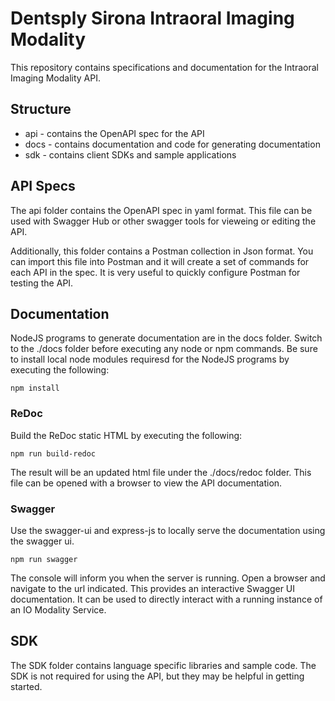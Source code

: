 # Dentsply Sirona Intraoral Imaging Modality
This repository contains specifications and documentation for the Intraoral Imaging Modality API.

## Structure

* api - contains the OpenAPI spec for the API
* docs - contains documentation and code for generating documentation
* sdk - contains client SDKs and sample applications

## API Specs
The api folder contains the OpenAPI spec in yaml format. This file can be used with Swagger Hub or other swagger tools for vieweing or editing the API.

Additionally, this folder contains a Postman collection in Json format. You can import this file into Postman and it will create a set of commands for each API in the spec. It is very useful to quickly configure Postman for testing the API.

## Documentation
NodeJS programs to generate documentation are in the docs folder. Switch to the ./docs folder before executing any node or npm commands. Be sure to install local node modules requiresd for the NodeJS programs by executing the following:

`npm install`

### ReDoc
Build the ReDoc static HTML by executing the following:

`npm run build-redoc`

The result will be an updated html file under the ./docs/redoc folder. This file can be opened
with a browser to view the API documentation.

### Swagger
Use the swagger-ui and express-js to locally serve the documentation using the swagger ui.

`npm run swagger`

The console will inform you when the server is running. Open a browser and navigate to the url indicated. This provides an interactive Swagger UI documentation. It can be used to directly interact with a running instance of an IO Modality Service.

## SDK
The SDK folder contains language specific libraries and sample code. The SDK is not required for using the API, but they may be helpful in getting started.
